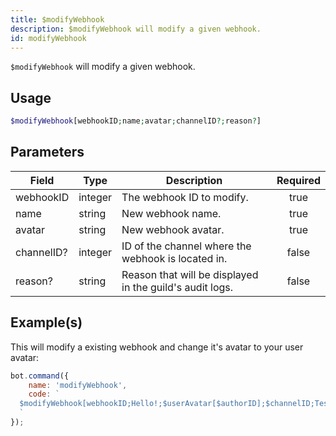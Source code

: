 ```yaml
---
title: $modifyWebhook
description: $modifyWebhook will modify a given webhook.
id: modifyWebhook
---
```


`$modifyWebhook` will modify a given webhook.

## Usage

```php
$modifyWebhook[webhookID;name;avatar;channelID?;reason?]
```

## Parameters

| Field      | Type    | Description                                              | Required |
| ---------- | ------- | -------------------------------------------------------- | :------: |
| webhookID  | integer | The webhook ID to modify.                                |   true   |
| name       | string  | New webhook name.                                        |   true   |
| avatar     | string  | New webhook avatar.                                      |   true   |
| channelID? | integer | ID of the channel where the webhook is located in.       |  false   |
| reason?    | string  | Reason that will be displayed in the guild's audit logs. |  false   |

## Example(s)

This will modify a existing webhook and change it's avatar to your user avatar:

```javascript
bot.command({
    name: 'modifyWebhook',
    code: `
  $modifyWebhook[webhookID;Hello!;$userAvatar[$authorID];$channelID;Testing!]
  `
});
```